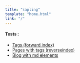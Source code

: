 ```yaml
---
title: "sapling"
template: "home.html"
link: "/"
---
```


#### Tests : 

- [Tags (forward index)](/tags)
- [Pages with tags (reverseindex)](/tags/test)
- [Blog with md elements](/blogs/blog1)
